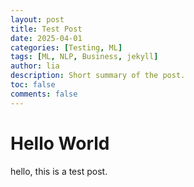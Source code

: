 ```yaml
---
layout: post
title: Test Post
date: 2025-04-01
categories: [Testing, ML]
tags: [ML, NLP, Business, jekyll]
author: lia
description: Short summary of the post.
toc: false
comments: false
---
```


# Hello World

hello, this is a test post.